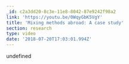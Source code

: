 ```yaml
---
_id: c2a3dd20-8c3e-11e8-8042-87e9242f98a2
link: 'https://youtu.be/0WqyGbK5VgY'
title: 'Mixing methods abroad: A case study'
section: research
type: video
date: '2018-07-20T17:03:01.994Z'
---
```

undefined
